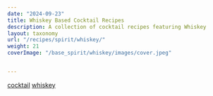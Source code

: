 ```yaml
---
date: "2024-09-23"
title: Whiskey Based Cocktail Recipes
description: A collection of cocktail recipes featuring Whiskey
layout: taxonomy
url: "/recipes/spirit/whiskey/"
weight: 21
coverImage: "/base_spirit/whiskey/images/cover.jpeg"


---
```


<a href="/recipes/category/cocktail/" class="badge text-bg-primary text-decoration-none">cocktail</a> 
<a href="/recipes/spirit/whiskey/" class="badge text-bg-info text-decoration-none">whiskey</a> 






